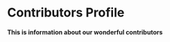 # Contributors Profile

#### This is information about our wonderful contributors

<div class="container">
<div id="display"></div>
</div>









<script>
var json_data= [
    {
        "login": "khusbuchandra",
        "id": 35678241,
        "avatar_url": "https://avatars2.githubusercontent.com/u/35678241?v=4",
        "gravatar_id": "",
        "url": "https://api.github.com/users/khusbuchandra",
        "html_url": "https://github.com/khusbuchandra",
        "followers_url": "https://api.github.com/users/khusbuchandra/followers",
        "following_url": "https://api.github.com/users/khusbuchandra/following{/other_user}",
        "gists_url": "https://api.github.com/users/khusbuchandra/gists{/gist_id}",
        "starred_url": "https://api.github.com/users/khusbuchandra/starred{/owner}{/repo}",
        "subscriptions_url": "https://api.github.com/users/khusbuchandra/subscriptions",
        "organizations_url": "https://api.github.com/users/khusbuchandra/orgs",
        "repos_url": "https://api.github.com/users/khusbuchandra/repos",
        "events_url": "https://api.github.com/users/khusbuchandra/events{/privacy}",
        "received_events_url": "https://api.github.com/users/khusbuchandra/received_events",
        "type": "User",
        "site_admin": false,
        "contributions": 46
      },
      {
        "login": "PepperAddict",
        "id": 4171505,
        "avatar_url": "https://avatars3.githubusercontent.com/u/4171505?v=4",
        "gravatar_id": "",
        "url": "https://api.github.com/users/PepperAddict",
        "html_url": "https://github.com/PepperAddict",
        "followers_url": "https://api.github.com/users/PepperAddict/followers",
        "following_url": "https://api.github.com/users/PepperAddict/following{/other_user}",
        "gists_url": "https://api.github.com/users/PepperAddict/gists{/gist_id}",
        "starred_url": "https://api.github.com/users/PepperAddict/starred{/owner}{/repo}",
        "subscriptions_url": "https://api.github.com/users/PepperAddict/subscriptions",
        "organizations_url": "https://api.github.com/users/PepperAddict/orgs",
        "repos_url": "https://api.github.com/users/PepperAddict/repos",
        "events_url": "https://api.github.com/users/PepperAddict/events{/privacy}",
        "received_events_url": "https://api.github.com/users/PepperAddict/received_events",
        "type": "User",
        "site_admin": false,
        "contributions": 36
      },
      {
        "login": "tanyagupta",
        "id": 8497274,
        "avatar_url": "https://avatars3.githubusercontent.com/u/8497274?v=4",
        "gravatar_id": "",
        "url": "https://api.github.com/users/tanyagupta",
        "html_url": "https://github.com/tanyagupta",
        "followers_url": "https://api.github.com/users/tanyagupta/followers",
        "following_url": "https://api.github.com/users/tanyagupta/following{/other_user}",
        "gists_url": "https://api.github.com/users/tanyagupta/gists{/gist_id}",
        "starred_url": "https://api.github.com/users/tanyagupta/starred{/owner}{/repo}",
        "subscriptions_url": "https://api.github.com/users/tanyagupta/subscriptions",
        "organizations_url": "https://api.github.com/users/tanyagupta/orgs",
        "repos_url": "https://api.github.com/users/tanyagupta/repos",
        "events_url": "https://api.github.com/users/tanyagupta/events{/privacy}",
        "received_events_url": "https://api.github.com/users/tanyagupta/received_events",
        "type": "User",
        "site_admin": false,
        "contributions": 33
      },
      {
        "login": "sonalikatara",
        "id": 4163671,
        "avatar_url": "https://avatars0.githubusercontent.com/u/4163671?v=4",
        "gravatar_id": "",
        "url": "https://api.github.com/users/sonalikatara",
        "html_url": "https://github.com/sonalikatara",
        "followers_url": "https://api.github.com/users/sonalikatara/followers",
        "following_url": "https://api.github.com/users/sonalikatara/following{/other_user}",
        "gists_url": "https://api.github.com/users/sonalikatara/gists{/gist_id}",
        "starred_url": "https://api.github.com/users/sonalikatara/starred{/owner}{/repo}",
        "subscriptions_url": "https://api.github.com/users/sonalikatara/subscriptions",
        "organizations_url": "https://api.github.com/users/sonalikatara/orgs",
        "repos_url": "https://api.github.com/users/sonalikatara/repos",
        "events_url": "https://api.github.com/users/sonalikatara/events{/privacy}",
        "received_events_url": "https://api.github.com/users/sonalikatara/received_events",
        "type": "User",
        "site_admin": false,
        "contributions": 30
      },
      {
        "login": "sgluzins",
        "id": 2319637,
        "avatar_url": "https://avatars1.githubusercontent.com/u/2319637?v=4",
        "gravatar_id": "",
        "url": "https://api.github.com/users/sgluzins",
        "html_url": "https://github.com/sgluzins",
        "followers_url": "https://api.github.com/users/sgluzins/followers",
        "following_url": "https://api.github.com/users/sgluzins/following{/other_user}",
        "gists_url": "https://api.github.com/users/sgluzins/gists{/gist_id}",
        "starred_url": "https://api.github.com/users/sgluzins/starred{/owner}{/repo}",
        "subscriptions_url": "https://api.github.com/users/sgluzins/subscriptions",
        "organizations_url": "https://api.github.com/users/sgluzins/orgs",
        "repos_url": "https://api.github.com/users/sgluzins/repos",
        "events_url": "https://api.github.com/users/sgluzins/events{/privacy}",
        "received_events_url": "https://api.github.com/users/sgluzins/received_events",
        "type": "User",
        "site_admin": false,
        "contributions": 26
      },
      {
        "login": "agonzalez0515",
        "id": 21042658,
        "avatar_url": "https://avatars2.githubusercontent.com/u/21042658?v=4",
        "gravatar_id": "",
        "url": "https://api.github.com/users/agonzalez0515",
        "html_url": "https://github.com/agonzalez0515",
        "followers_url": "https://api.github.com/users/agonzalez0515/followers",
        "following_url": "https://api.github.com/users/agonzalez0515/following{/other_user}",
        "gists_url": "https://api.github.com/users/agonzalez0515/gists{/gist_id}",
        "starred_url": "https://api.github.com/users/agonzalez0515/starred{/owner}{/repo}",
        "subscriptions_url": "https://api.github.com/users/agonzalez0515/subscriptions",
        "organizations_url": "https://api.github.com/users/agonzalez0515/orgs",
        "repos_url": "https://api.github.com/users/agonzalez0515/repos",
        "events_url": "https://api.github.com/users/agonzalez0515/events{/privacy}",
        "received_events_url": "https://api.github.com/users/agonzalez0515/received_events",
        "type": "User",
        "site_admin": false,
        "contributions": 23
      },
      {
        "login": "digilou",
        "id": 8865558,
        "avatar_url": "https://avatars1.githubusercontent.com/u/8865558?v=4",
        "gravatar_id": "",
        "url": "https://api.github.com/users/digilou",
        "html_url": "https://github.com/digilou",
        "followers_url": "https://api.github.com/users/digilou/followers",
        "following_url": "https://api.github.com/users/digilou/following{/other_user}",
        "gists_url": "https://api.github.com/users/digilou/gists{/gist_id}",
        "starred_url": "https://api.github.com/users/digilou/starred{/owner}{/repo}",
        "subscriptions_url": "https://api.github.com/users/digilou/subscriptions",
        "organizations_url": "https://api.github.com/users/digilou/orgs",
        "repos_url": "https://api.github.com/users/digilou/repos",
        "events_url": "https://api.github.com/users/digilou/events{/privacy}",
        "received_events_url": "https://api.github.com/users/digilou/received_events",
        "type": "User",
        "site_admin": false,
        "contributions": 9
      },
      {
        "login": "amr08",
        "id": 17239196,
        "avatar_url": "https://avatars3.githubusercontent.com/u/17239196?v=4",
        "gravatar_id": "",
        "url": "https://api.github.com/users/amr08",
        "html_url": "https://github.com/amr08",
        "followers_url": "https://api.github.com/users/amr08/followers",
        "following_url": "https://api.github.com/users/amr08/following{/other_user}",
        "gists_url": "https://api.github.com/users/amr08/gists{/gist_id}",
        "starred_url": "https://api.github.com/users/amr08/starred{/owner}{/repo}",
        "subscriptions_url": "https://api.github.com/users/amr08/subscriptions",
        "organizations_url": "https://api.github.com/users/amr08/orgs",
        "repos_url": "https://api.github.com/users/amr08/repos",
        "events_url": "https://api.github.com/users/amr08/events{/privacy}",
        "received_events_url": "https://api.github.com/users/amr08/received_events",
        "type": "User",
        "site_admin": false,
        "contributions": 3
      },
      {
        "login": "desdemonhu",
        "id": 26439524,
        "avatar_url": "https://avatars0.githubusercontent.com/u/26439524?v=4",
        "gravatar_id": "",
        "url": "https://api.github.com/users/desdemonhu",
        "html_url": "https://github.com/desdemonhu",
        "followers_url": "https://api.github.com/users/desdemonhu/followers",
        "following_url": "https://api.github.com/users/desdemonhu/following{/other_user}",
        "gists_url": "https://api.github.com/users/desdemonhu/gists{/gist_id}",
        "starred_url": "https://api.github.com/users/desdemonhu/starred{/owner}{/repo}",
        "subscriptions_url": "https://api.github.com/users/desdemonhu/subscriptions",
        "organizations_url": "https://api.github.com/users/desdemonhu/orgs",
        "repos_url": "https://api.github.com/users/desdemonhu/repos",
        "events_url": "https://api.github.com/users/desdemonhu/events{/privacy}",
        "received_events_url": "https://api.github.com/users/desdemonhu/received_events",
        "type": "User",
        "site_admin": false,
        "contributions": 3
      },
            {
                "login": "resant18",
                "id": 36322603,
                "avatar_url": "https://avatars1.githubusercontent.com/u/36322603?v=4",
                "gravatar_id": "",
                "url": "https://api.github.com/users/resant18",
                "html_url": "https://github.com/resant18",
                "followers_url": "https://api.github.com/users/resant18/followers",
                "following_url": "https://api.github.com/users/resant18/following{/other_user}",
                "gists_url": "https://api.github.com/users/resant18/gists{/gist_id}",
                "starred_url": "https://api.github.com/users/resant18/starred{/owner}{/repo}",
                "subscriptions_url": "https://api.github.com/users/resant18/subscriptions",
                "organizations_url": "https://api.github.com/users/resant18/orgs",
                "repos_url": "https://api.github.com/users/resant18/repos",
                "events_url": "https://api.github.com/users/resant18/events{/privacy}",
                "received_events_url": "https://api.github.com/users/resant18/received_events",
                "type": "User",
                "site_admin": false
                },
                {
                  "login": "M0nica",
                  "id": 6998954,
                  "avatar_url": "https://avatars0.githubusercontent.com/u/6998954?v=4",
                  "gravatar_id": "",
                  "url": "https://api.github.com/users/M0nica",
                  "html_url": "https://github.com/M0nica",
                  "followers_url": "https://api.github.com/users/M0nica/followers",
                  "following_url": "https://api.github.com/users/M0nica/following{/other_user}",
                  "gists_url": "https://api.github.com/users/M0nica/gists{/gist_id}",
                  "starred_url": "https://api.github.com/users/M0nica/starred{/owner}{/repo}",
                  "subscriptions_url": "https://api.github.com/users/M0nica/subscriptions",
                  "organizations_url": "https://api.github.com/users/M0nica/orgs",
                  "repos_url": "https://api.github.com/users/M0nica/repos",
                  "events_url": "https://api.github.com/users/M0nica/events{/privacy}",
                  "received_events_url": "https://api.github.com/users/M0nica/received_events",
                  "type": "User",
                  "site_admin": false
                }
          ]


      
      
var html = '<table class="table table-bordered"><thead><tr><th>Name</th><th>GitHub</th><tbody>'
for (var i in json_data){
    html = html+"<tr><td><img style='width:150px;' src='" +json_data[i]["avatar_url"]+"'>"+"</td><td><a href='"+json_data[i]["html_url"]+"'>"+json_data[i]["login"]+"</a></td></tr>"
/*
    html = html+"<tr><td><img style='width:150px;' src='" +json_data[i]["avatar_url"]+"'>"+"</td><td><a href='"+json_data[i]["html_url"]+"'>"+json_data[i]["login"]+"</a></td>"
    +"<td><a href='"+json_data[i]["gists_url"].substring(0,json_data[i]["gists_url"].indexOf('{'))+"'>link</a></td><td><a href='"+json_data[i]["starred_url"].substring(0,json_data[i]["starred_url"].indexOf('{'))+"'>link</a>"+"</td><td><a href='"
     +json_data[i]["subscriptions_url"]+"'>link</a></td><td><a href='"+json_data[i]["repos_url"]+"'>link</td></tr>"
     */


}
html=html+'</tbody></table>'
document.getElementById("display").innerHTML= html;

</script>
